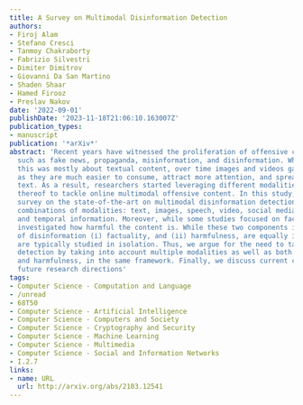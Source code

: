 ```yaml
---
title: A Survey on Multimodal Disinformation Detection
authors:
- Firoj Alam
- Stefano Cresci
- Tanmoy Chakraborty
- Fabrizio Silvestri
- Dimiter Dimitrov
- Giovanni Da San Martino
- Shaden Shaar
- Hamed Firooz
- Preslav Nakov
date: '2022-09-01'
publishDate: '2023-11-18T21:06:10.163007Z'
publication_types:
- manuscript
publication: '*arXiv*'
abstract: 'Recent years have witnessed the proliferation of offensive content online
  such as fake news, propaganda, misinformation, and disinformation. While initially
  this was mostly about textual content, over time images and videos gained popularity,
  as they are much easier to consume, attract more attention, and spread further than
  text. As a result, researchers started leveraging different modalities and combinations
  thereof to tackle online multimodal offensive content. In this study, we offer a
  survey on the state-of-the-art on multimodal disinformation detection covering various
  combinations of modalities: text, images, speech, video, social media network structure,
  and temporal information. Moreover, while some studies focused on factuality, others
  investigated how harmful the content is. While these two components in the definition
  of disinformation (i) factuality, and (ii) harmfulness, are equally important, they
  are typically studied in isolation. Thus, we argue for the need to tackle disinformation
  detection by taking into account multiple modalities as well as both factuality
  and harmfulness, in the same framework. Finally, we discuss current challenges and
  future research directions'
tags:
- Computer Science - Computation and Language
- /unread
- 68T50
- Computer Science - Artificial Intelligence
- Computer Science - Computers and Society
- Computer Science - Cryptography and Security
- Computer Science - Machine Learning
- Computer Science - Multimedia
- Computer Science - Social and Information Networks
- I.2.7
links:
- name: URL
  url: http://arxiv.org/abs/2103.12541
---
```

